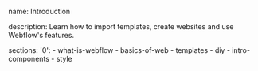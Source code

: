 name: Introduction

description: Learn how to import templates, create websites and use Webflow's features.

sections:
  '0':
    - what-is-webflow
    - basics-of-web
    - templates
    - diy
    - intro-components
    - style
